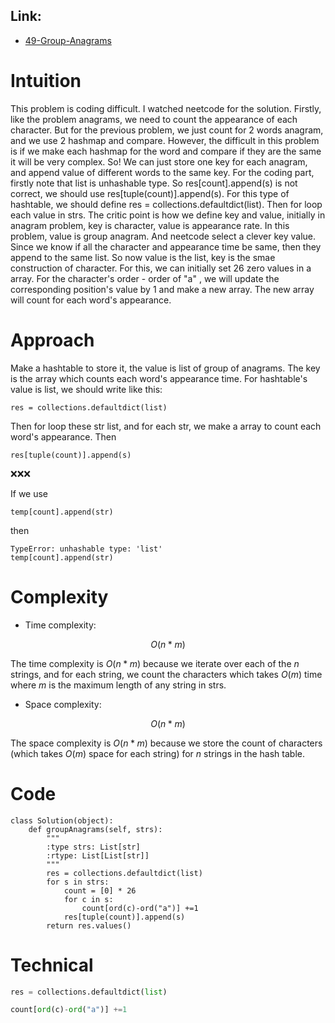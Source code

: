 ## Link:
- [49-Group-Anagrams](https://leetcode.com/problems/group-anagrams/description/)
  
# Intuition
<!-- Describe your first thoughts on how to solve this problem. -->
This problem is coding difficult. I watched neetcode for the solution. Firstly, like the problem anagrams, we need to count the appearance of each character. But for the previous problem, we just count for 2 words anagram, and we use 2 hashmap and compare. However, the difficult in this problem is if we make each hashmap for the word and compare if they are the same it will be very complex. So! We can just store one key for each anagram, and append value of different words to the same key. 
For the coding part, firstly note that list is unhashable type. So res[count].append(s) is not correct, we should use res[tuple(count)].append(s). For this type of hashtable, we should define  res = collections.defaultdict(list). Then for loop each value in strs. The critic point is how we define key and value, initially in anagram problem, key is character, value is appearance rate. In this problem, value is group anagram. And neetcode select a clever key value. Since we know if all the character and appearance time be same, then they append to the same list. So now value is the list, key is the smae construction of character. For this, we can initially set 26 zero values in a array. For the character's order - order of "a" , we will update the corresponding position's value by 1 and make a new array. The new array will count for each word's appearance.

# Approach
<!-- Describe your approach to solving the problem. -->
Make a hashtable to store it, the value is list of group of anagrams. The key is the array which counts each word's appearance time. For hashtable's value is list, we should write like this:

    res = collections.defaultdict(list)
Then for loop these str list, and for each str, we make a array to count each word's appearance. Then

    res[tuple(count)].append(s)

❌❌❌

If we use  

    temp[count].append(str)
    
then

    TypeError: unhashable type: 'list'
    temp[count].append(str)
    
# Complexity
- Time complexity:
<!-- Add your time complexity here, e.g. $$O(n)$$ -->
 $$O(n*m)$$ 

The time complexity is $O(n*m)$ because we iterate over each of the $n$ strings, and for each string, we count the characters which takes $O(m)$ time where $m$ is the maximum length of any string in strs.

- Space complexity:
<!-- Add your space complexity here, e.g. $$O(n)$$ -->
 $$O(n*m)$$ 

The space complexity is $O(n*m)$ because we store the count of characters (which takes $O(m)$ space for each string) for $n$ strings in the hash table.

# Code
```
class Solution(object):
    def groupAnagrams(self, strs):
        """
        :type strs: List[str]
        :rtype: List[List[str]]
        """
        res = collections.defaultdict(list)
        for s in strs:
            count = [0] * 26
            for c in s:
                count[ord(c)-ord("a")] +=1
            res[tuple(count)].append(s)
        return res.values()
```

# Technical
```python
res = collections.defaultdict(list)
```
```python
count[ord(c)-ord("a")] +=1
```
